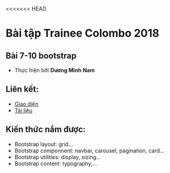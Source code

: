 <<<<<<< HEAD
# Bài tập Trainee Colombo 2018
## Bài 7-10 bootstrap 
- Thực hiện bởi __Dương Minh Nam__

## Liên kết:
- [Giao diện](https://duongnam99.github.io/Bootstrap4-part2/app)
- [Tài liệu](https://www.youtube.com/playlist?list=PLUoqTnNH-2XyNhhLuYrrmrmV46jVw6RHF)

## Kiến thức nắm được:
- Bootstrap layout: grid...
- Bootstrap componnent: navbar, carousel, pagination, card...
- Bootstrap utilities: display, sizing...
- Bootstrap content: typography,...
